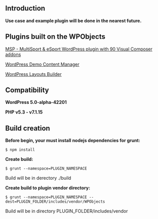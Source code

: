 
## Introduction

**Use case and example plugin will be done in the nearest future.**

## Plugins built on the WPObjects

[MSP - MultiSport & eSport WordPress plugin with 90 Visual Composer addons](https://codecanyon.net/item/msp-multisport-esport-wordpress-plugin-with-90-visual-composer-addons/20954667)

[WordPress Demo Content Manager](https://codecanyon.net/item/wordpress-demo-content-manager/20669604)

[WordPress Layouts Builder](https://codecanyon.net/item/wordpress-layouts-builder/20968348)

## Compatibility

**WordPress 5.0-alpha-42201**

**PHP v5.3 - v7.1.15**

## Build creation

**Before begin, your must install nodejs dependencies for grunt:**
```
$ npm install
```


**Create build:**
```
$ grunt --namespace=PLUGIN_NAMESPACE
```
Build will be in derectory ./build


**Create build to plugin vendor directory:**
```
$ grunt --namespace=PLUGIN_NAMESPACE --dest=PLUGIN_FOLDER/includes/vendor/WPObjects
```
Build will be in directory PLUGIN_FOLDER/includes/vendor

